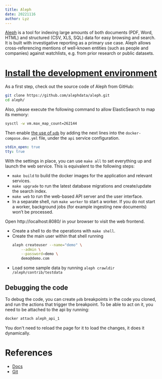 ```yaml
---
title: Aleph
date: 20221116
author: Lyz
---
```


[Aleph](https://github.com/alephdata/aleph) is a tool for indexing large amounts
of both documents (PDF, Word, HTML) and structured (CSV, XLS, SQL) data for easy
browsing and search. It is built with investigative reporting as a primary use
case. Aleph allows cross-referencing mentions of well-known entities (such as
people and companies) against watchlists, e.g. from prior research or public
datasets.

# [Install the development environment](https://docs.alephdata.org/developers/installation#getting-started)

As a first step, check out the source code of Aleph from GitHub:

```bash
git clone https://github.com/alephdata/aleph.git
cd aleph/
```

Also, please execute the following command to allow ElasticSearch to map its
memory:

```bash
sysctl -w vm.max_map_count=262144
```

Then enable
[the use of `pdb`](https://docs.alephdata.org/developers/installation#debugging)
by adding the next lines into the `docker-compose.dev.yml` file, under the `api`
service configuration.

```yaml
stdin_open: true
tty: true
```

With the settings in place, you can use `make all` to set everything up and
launch the web service. This is equivalent to the following steps:

- `make build` to build the docker images for the application and relevant
  services.
- `make upgrade` to run the latest database migrations and create/update the
  search index.
- `make web` to run the web-based API server and the user interface.
- In a separate shell, run `make worker` to start a worker. If you do not start
  a worker, background jobs (for example ingesting new documents) won’t be
  processed.

Open http://localhost:8080/ in your browser to visit the web frontend.

- Create a shell to do the operations with `make shell`.
- Create the main user within that shell running
  ```bash
  aleph createuser --name="demo" \
      --admin \
      --password=demo \
      demo@demo.com
  ```
- Load some sample data by running `aleph crawldir /aleph/contrib/testdata`

## Debugging the code

To debug the code, you can create `pdb` breakpoints in the code you cloned, and
run the actions that trigger the breakpoint. To be able to act on it, you need
to be attached to the api by running:

```bash
docker attach aleph_api_1
```

You don't need to reload the page for it to load the changes, it does it
dynamically.

# References

- [Docs](http://docs.alephdata.org/)
- [Git](https://github.com/alephdata/aleph)
